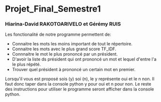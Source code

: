 # Projet_Final_Semestre1

### Hiarina-David RAKOTOARIVELO et Gérémy RUIS

Les fonctionalité de notre programme permettent de:

  * Connaitre les mots les moins important de tout le répertoire.
  * Connaitre les mots avec le plus grand score TF_IDF.
  * Connnaitre le mot le plus prononcé par un président.
  * D'avoir la liste ds président qui ont prononcé un mot et lequel d'entre l'a le plus répété.
  * Trouver quel président à prononcé un certain mot en premier.


Lorsqu'il vous est proposé sois (y) soi (n), le y représente oui et le n non. Il faut donc taper dans la console python y pour oui et n pour non.
Le reste des instructions pour utiliser le programme seront afficher dans la console python. 
